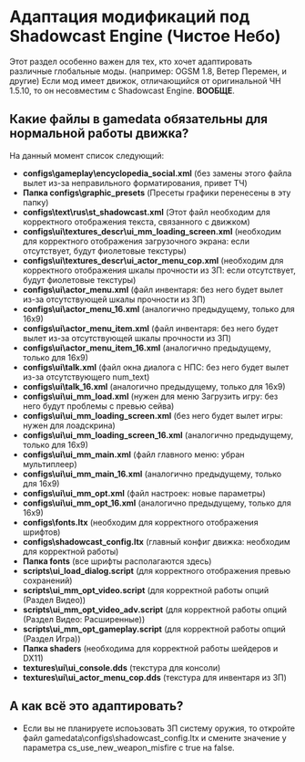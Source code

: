 # Адаптация модификаций под Shadowcast Engine (Чистое Небо)

Этот раздел особенно важен для тех, кто хочет адаптировать различные глобальные моды. (например: OGSM 1.8, Ветер Перемен, и другие) Если мод имеет движок, отличающийся от оригинальной ЧН 1.5.10, то он несовместим с Shadowcast Engine. **ВООБЩЕ**.

## Какие файлы в gamedata обязательны для нормальной работы движка?

На данный момент список следующий:

* **configs\gameplay\encyclopedia_social.xml** (без замены этого файла вылет из-за неправильного форматирования, привет ТЧ)  
* **Папка configs\graphic_presets** (Пресеты графики перенесены в эту папку)  
* **configs\text\rus\st_shadowcast.xml** (Этот файл необходим для корректного отображения текста, связанного с движком)  
* **configs\ui\textures_descr\ui_mm_loading_screen.xml** (необходим для корректного отображения загрузочного экрана: если отсутствует, будут фиолетовые текстуры)  
* **configs\ui\textures_descr\ui_actor_menu_cop.xml** (необходим для корректного отображения шкалы прочности из ЗП: если отсутствует, будут фиолетовые текстуры)  
* **configs\ui\actor_menu.xml** (файл инвентаря: без него будет вылет из-за отсутствующей шкалы прочности из ЗП)  
* **configs\ui\actor_menu_16.xml** (аналогично предыдущему, только для 16x9)  
* **configs\ui\actor_menu_item.xml** (файл инвентаря: без него будет вылет из-за отсутствующей шкалы прочности из ЗП)  
* **configs\ui\actor_menu_item_16.xml** (аналогично предыдущему, только для 16x9)  
* **configs\ui\talk.xml** (файл окна диалога с НПС: без него будет вылет из-за отсутствующего num_text)  
* **configs\ui\talk_16.xml** (аналогично предыдущему, только для 16x9)  
* **configs\ui\ui_mm_load.xml** (нужен для меню Загрузить игру: без него будут проблемы с превью сейва)  
* **configs\ui\ui_mm_loading_screen.xml** (без него будет вылет игры: нужен для лоадскрина)  
* **configs\ui\ui_mm_loading_screen_16.xml** (аналогично предыдущему, только для 16x9)  
* **configs\ui\ui_mm_main.xml** (файл главного меню: убран мультиплеер)  
* **configs\ui\ui_mm_main_16.xml** (аналогично предыдущему, только для 16x9)  
* **configs\ui\ui_mm_opt.xml** (файл настроек: новые параметры)  
* **configs\ui\ui_mm_opt_16.xml** (аналогично предыдущему, только для 16x9)  
* **configs\fonts.ltx** (необходим для корректного отображения шрифтов)  
* **configs\shadowcast_config.ltx** (главный конфиг движка: необходим для корректной работы)  
* **Папка fonts** (все шрифты располагаются здесь)
* **scripts\ui_load_dialog.script** (для корректного отображения превью сохранений)
* **scripts\ui_mm_opt_video.script** (для корректной работы опций (Раздел Видео))
* **scripts\ui_mm_opt_video_adv.script** (для корректной работы опций (Раздел Видео: Расширенные))
* **scripts\ui_mm_opt_gameplay.script** (для корректной работы опций (Раздел Игра))
* **Папка shaders** (необходима для корректной работы шейдеров и DX11)
* **textures\ui\ui_console.dds** (текстура для консоли)
* **textures\ui\ui_actor_menu_cop.dds** (текстура для инвентаря из ЗП)

## А как всё это адаптировать?
* Если вы не планируете испоьзовать ЗП систему оружия, то откройте файл gamedata\configs\shadowcast_config.ltx и смените значение у параметра cs_use_new_weapon_misfire с true на false.
